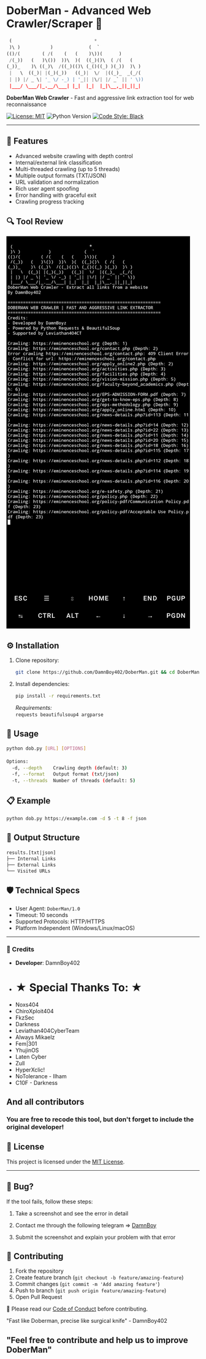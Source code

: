# DoberMan - Advanced Web Crawler/Scraper 🔗

```python
 (                              *                   
 )\ )           )             (  `                  
(()/(        ( /(    (   (    )\))(      )          
 /(_))   (   )\())  ))\  )(  ((_)()\  ( /(   (      
(_))_    )\ ((_)\  /((_)(()\ (_()((_) )(_))  )\ )   
 |   \  ((_)| |(_)(_))   ((_)|  \/  |((_)_  _(_/(   
 | |) |/ _ \| '_ \/ -_) | '_|| |\/| |/ _` || ' \))  
 |___/ \___/|_.__/\___| |_|  |_|  |_|\__,_||_||_|   
```

**DoberMan Web Crawler** - Fast and aggressive link extraction tool for web reconnaissance

[![License: MIT](https://img.shields.io/badge/License-MIT-yellow.svg)](https://opensource.org/licenses/MIT)
![Python Version](https://img.shields.io/badge/Python-3.8%2B-blue)
[![Code Style: Black](https://img.shields.io/badge/code%20style-black-000000.svg)](https://github.com/psf/black)

---

## 🌟 Features
- Advanced website crawling with depth control
- Internal/external link classification
- Multi-threaded crawling (up to 5 threads)
- Multiple output formats (TXT/JSON)
- URL validation and normalization
- Rich user agent spoofing
- Error handling with graceful exit
- Crawling progress tracking

## 🔍 Tool Review
![gambar](DoberMan.jpg)

## ⚙️ Installation
1. Clone repository:
   ```bash
   git clone https://github.com/DamnBoy402/DoberMan.git && cd DoberMan
   ```
2. Install dependencies:
   ```bash
   pip install -r requirements.txt
   ```
   *Requirements:*  
   `requests beautifulsoup4 argparse`

## 🚀 Usage
```bash
python dob.py [URL] [OPTIONS]

Options:
  -d, --depth    Crawling depth (default: 3)
  -f, --format   Output format (txt/json)
  -t, --threads  Number of threads (default: 5)
```

## 📋 Example
```bash
python dob.py https://example.com -d 5 -t 8 -f json
```

## 📂 Output Structure
```
results.[txt|json]
├── Internal Links
├── External Links
└── Visited URLs
```

## 🛡️ Technical Specs
- User Agent: `DoberMan/1.0`
- Timeout: 10 seconds
- Supported Protocols: HTTP/HTTPS
- Platform Independent (Windows/Linux/macOS)

---

### 👥 Credits
- **Developer**: DamnBoy402
- # ★ Special Thanks To: ★
 - Noxs404
 - ChiroXploit404
 - FkzSec
 - Darkness
 - Leviathan404CyberTeam
 - Always Mikaelz
 - Fem|301
 - YhujinOS
 - Laten Cyber
 - Zull
 - HyperXclic!
 - NoTolerance - Ilham
 - C10F - Darkness
 ## And all contributors
 ### You are free to recode this tool, but don't forget to include the original developer!

  
## 📜 License
This project is licensed under the [MIT License](LICENSE).

---

## 🐞 Bug?
If the tool fails, follow these steps:

1. Take a screenshot and see the error
   in detail

2. Contact me through the following
   telegram => [DamnBoy](t.me/DamnBoy404)

3. Submit the screenshot and explain
   your problem with that error
   
## 🤝 Contributing
1. Fork the repository
2. Create feature branch (`git checkout -b feature/amazing-feature`)
3. Commit changes (`git commit -m 'Add amazing feature'`)
4. Push to branch (`git push origin feature/amazing-feature`)
5. Open Pull Request

📌 Please read our [Code of Conduct](coc.md) before contributing.

"Fast like Doberman, precise like surgical knife" - DamnBoy402

## "Feel free to contribute and help us to improve DoberMan"
